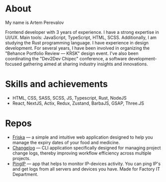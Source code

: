 # About
My name is Artem Perevalov

Frontend developer with 3 years of experience. I have a strong expertise in UI/UX. Main tools: JavaScript, TypeScript, HTML, SCSS. Additionally, I am studying the Rust programming language. I have experience in design development. For several years, I have been involved in organizing the "Behance Portfolio Review — KRSK" design event. I've also been coordinating the "Dev2Dev Chipec" conference, a software development-focused gathering aimed at sharing industry insights and innovations.

# Skills and achievements

* HTML, CSS, SASS, SCSS, JS, Typescript, Rust, NodeJS
* React, NextJS, Actix, Redux, Zustand, BarbaJS, GSAP, Three.JS

# Repos

* [Friska](https://github.com/arperevalov/friska) — a simple and intuitive web application designed to help you manage the expiry dates of your food and medicine.
* [Changelog](https://github.com/arperevalov/changelog) — CLI application specifically designed for managing project change logs, thereby improving workflow efficiency across multiple projects.
* [PingIP](https://github.com/arperevalov/PingIP-React) — app that helps to monitor IP-devices activity. You can ping IP's and get logs from all servers and devices you have. Made for Factory IT Department.


